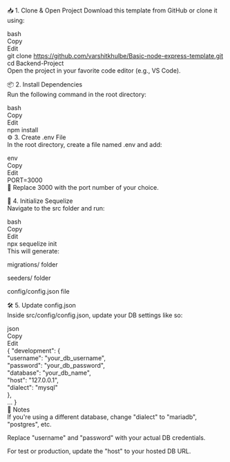 📥 1. Clone & Open Project
Download this template from GitHub or clone it using:<br>

bash<br>
Copy<br>
Edit<br>
git clone https://github.com/varshitkhulbe/Basic-node-express-template.git<br>
cd Backend-Project<br>
Open the project in your favorite code editor (e.g., VS Code).<br>

📦 2. Install Dependencies<br>
Run the following command in the root directory:<br>

bash<br>
Copy<br>
Edit<br>
npm install<br>
⚙️ 3. Create .env File<br>
In the root directory, create a file named .env and add:<br>

env<br>
Copy<br>
Edit<br>
PORT=3000<br>
📝 Replace 3000 with the port number of your choice.<br>

🔧 4. Initialize Sequelize<br>
Navigate to the src folder and run:<br>

bash<br>
Copy<br>
Edit<br>
npx sequelize init<br>
This will generate:<br>

migrations/ folder<br>

seeders/ folder<br>

config/config.json file<br>

🛠️ 5. Update config.json<br>
Inside src/config/config.json, update your DB settings like so:<br>

json<br>
Copy<br>
Edit<br>
{
  "development": {<br>
    "username": "your_db_username",<br>
    "password": "your_db_password",<br>
    "database": "your_db_name",<br>
    "host": "127.0.0.1",<br>
    "dialect": "mysql"<br>
  },<br>
  ...
}<br>
🔑 Notes<br>
If you're using a different database, change "dialect" to "mariadb", "postgres", etc.<br>

Replace "username" and "password" with your actual DB credentials.<br>

For test or production, update the "host" to your hosted DB URL.<br>

